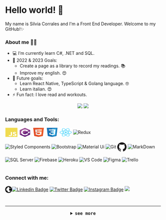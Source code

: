 # Hello world! 👋

My name is Silvia Corrales and I'm a Front End Developer. Welcome to my GitHub!✨

### About me 👩‍💻

- 💻 I’m currently learn C#, .NET and SQL.
- 🥅 2022 & 2023 Goals:
  - Create a page as a library to record my readings. 📚
  - Improve my english. 😍
- 💫 Future goals:
  - Learn React Native, TypeScript & Golang language. 🤓
  - Learn italian. 😍
- ⚡ Fun fact: I love read and workouts.
<!-- - 🌍 Currently living in Colombia.-->
<!-- - Get my first job as a Front-End developer. 🔥 ✅  -->

<div align="center">
  <a href="https://github.com/silviajcn"></a>
  <img height="160em" src="https://github-readme-stats.vercel.app/api?username=silviajcn&show_icons=true&theme=dracula&count_private=true"/>
  <img height="160em" src="https://github-readme-stats.vercel.app/api/top-langs/?username=silviajcn&layout=compact&langs_count=5&theme=dracula"/>
</div> 

<!-- [![Typing SVG](https://readme-typing-svg.herokuapp.com?lines=I'm+a+FrontEnd+Developer+and+Reader+)](https://git.io/typing-svg) -->
  
### Languages and Tools:
  
<div style="display: inline_block">
  <img align="center" alt="Javascript" title="Javascript" height="30" width="40" src="https://raw.githubusercontent.com/devicons/devicon/master/icons/javascript/javascript-plain.svg">
  <img align="center" alt="Csharp" title="C#" height="30" width="40" src="https://raw.githubusercontent.com/devicons/devicon/master/icons/csharp/csharp-original.svg">
  <img align="center" alt="HTML" title="HTML" height="30" width="40" src="https://raw.githubusercontent.com/devicons/devicon/master/icons/html5/html5-original.svg">
  <img align="center" alt="CSS" title="CSS" height="30" width="40" src="https://raw.githubusercontent.com/devicons/devicon/master/icons/css3/css3-original.svg">
  <img align="center" alt="React" title="React" height="30" width="40" src="https://raw.githubusercontent.com/devicons/devicon/master/icons/react/react-original.svg">
  <img align="center" alt="Redux" title="Redux" height="30" src="https://res.cloudinary.com/silviajcn/image/upload/v1650323366/GitHub/redux_gxvg9a.png">
</div>
  
<div style="display: inline_block"><br />
  <img align="center" alt="Styled Components" title="Styled Components" height="30" src="https://res.cloudinary.com/silviajcn/image/upload/v1650325645/GitHub/sc_gboguv.png">
  <img align="center" alt="Bootstrap" title="Bootstrap" height="30" width="40" src="https://cdn.jsdelivr.net/gh/devicons/devicon/icons/bootstrap/bootstrap-plain.svg">
  <img align="center" alt="Material Ui" title="Material Ui" height="30" src="https://res.cloudinary.com/silviajcn/image/upload/v1650323266/GitHub/material-ui-1_de6n1p.svg">
  <img align="center" alt="Git" title="Git" height="30" width="40" src="https://cdn.jsdelivr.net/gh/devicons/devicon/icons/git/git-original.svg">
  <img align="center" alt="GitHub" title="GitHub" height="30" src="https://raw.githubusercontent.com/github/explore/78df643247d429f6cc873026c0622819ad797942/topics/github/github.png">
  <img align="center" alt="MarkDown" title="MarkDown" height="30" width="40" src="https://cdn.jsdelivr.net/gh/devicons/devicon/icons/markdown/markdown-original.svg">
</div>
  
<div style="display: inline_block"><br />
  <img align="center" alt="SQL Server" title="SQL Server" height="35" width="40" src="https://res.cloudinary.com/silviajcn/image/upload/v1650323369/GitHub/sql-server-logo_wjn9s7.png">
  <img align="center" alt="Firebase" title="Firebase" height="30" width="40" src="https://cdn.jsdelivr.net/gh/devicons/devicon/icons/firebase/firebase-plain.svg">
  <img align="center" alt="Heroku" title="Heroku" height="30" src="https://res.cloudinary.com/silviajcn/image/upload/v1650325451/GitHub/heroku_gz4f6n.png">
  <img align="center" alt="VS Code" title="VS Code" height="30" width="40" src="https://cdn.jsdelivr.net/gh/devicons/devicon/icons/vscode/vscode-original.svg">
  <img align="center" alt="Figma" title="Figma" height="30" width="40" src="https://cdn.jsdelivr.net/gh/devicons/devicon/icons/figma/figma-original.svg">
  <img align="center" alt="Trello" title="Trello" height="30" src="https://cdn.jsdelivr.net/gh/devicons/devicon/icons/trello/trello-plain.svg">
</div><br />

### Connect with me:

[<img align="left" alt="silviajcn.com.ve" width="22px" src="https://raw.githubusercontent.com/iconic/open-iconic/master/svg/globe.svg" />](https://silviajcn.vercel.app/)
[![Linkedin Badge](https://img.shields.io/badge/-silviajcn-blue?style=flat&logo=Linkedin&logoColor=white&link=https://www.linkedin.com/in/silviajcn/)](https://www.linkedin.com/in/silviajcn/)
[![Twitter Badge](https://img.shields.io/badge/-@lectoramigrante-1ca0f1?style=flat&labelColor=1ca0f1&logo=twitter&logoColor=white&link=https://twitter.com/lectoramigrante)](https://twitter.com/lectoramigrante)
[![Instagram Badge](https://img.shields.io/badge/-@silviajcn27-ff69b4?style=flat&logo=instagram&logoColor=white&link=https://www.instagram.com/silviajcn27/)](https://www.instagram.com/silviajcn27/)
![](https://komarev.com/ghpvc/?username=silviajcn&color=blue)


<br />

---

<details>
<summary align="center"> <b> <samp> see more </samp></b></summary>

### 📕 Literary Hobbies

<!-- BLOG-POST-LIST:START -->
- [Vomité un Conejito Blog](https://vomiteunconejito.wordpress.com/)
- [Vomité un Conejito on Twitter](https://twitter.com/vomitunconejito)
- [Silvi's Library](https://silvislibrary.wordpress.com/)
<!-- BLOG-POST-LIST:END -->
